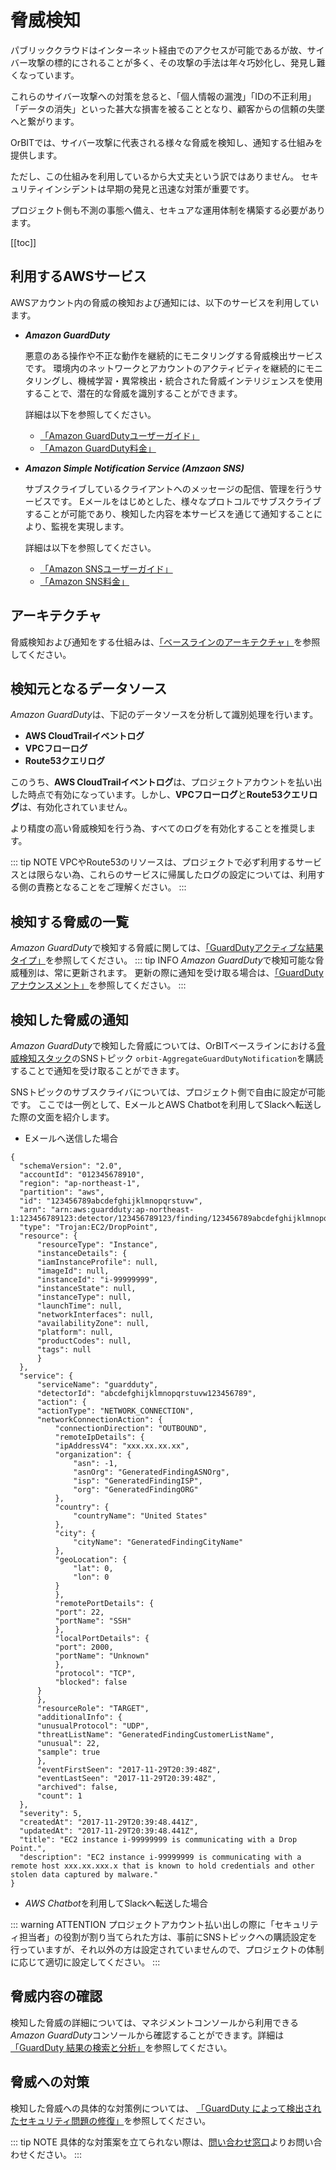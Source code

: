 # 脅威検知

パブリッククラウドはインターネット経由でのアクセスが可能であるが故、サイバー攻撃の標的にされることが多く、その攻撃の手法は年々巧妙化し、発見し難くなっています。

これらのサイバー攻撃への対策を怠ると、「個人情報の漏洩」「IDの不正利用」「データの消失」といった甚大な損害を被ることとなり、顧客からの信頼の失墜へと繋がります。

OrBITでは、サイバー攻撃に代表される様々な脅威を検知し、通知する仕組みを提供します。

ただし、この仕組みを利用しているから大丈夫という訳ではありません。
セキュリティインシデントは早期の発見と迅速な対策が重要です。

プロジェクト側も不測の事態へ備え、セキュアな運用体制を構築する必要があります。

[[toc]]

## 利用するAWSサービス
AWSアカウント内の脅威の検知および通知には、以下のサービスを利用しています。

- ***Amazon GuardDuty***

    悪意のある操作や不正な動作を継続的にモニタリングする脅威検出サービスです。
    環境内のネットワークとアカウントのアクティビティを継続的にモニタリングし、機械学習・異常検出・統合された脅威インテリジェンスを使用することで、潜在的な脅威を識別することができます。
    
    詳細は以下を参照してください。
    - [「Amazon GuardDutyユーザーガイド」](https://docs.aws.amazon.com/ja_jp/guardduty/latest/ug/what-is-guardduty.htmlcloudtrail-user-guide.html)
    - [「Amazon GuardDuty料金」](https://aws.amazon.com/jp/guardduty/pricing/)

- ***Amazon Simple Notification Service (Amzaon SNS)***

  サブスクライブしているクライアントへのメッセージの配信、管理を行うサービスです。
  Eメールをはじめとした、様々なプロトコルでサブスクライブすることが可能であり、検知した内容を本サービスを通じて通知することにより、監視を実現します。

    詳細は以下を参照してください。
    - [「Amazon SNSユーザーガイド」](https://docs.aws.amazon.com/ja_jp/sns/latest/dg/welcome.html)
    - [「Amazon SNS料金」](https://aws.amazon.com/jp/sns/pricing/)    

## アーキテクチャ
脅威検知および通知をする仕組みは、[「ベースラインのアーキテクチャ」](/guide/aws/baseline#アーキテクチャ)を参照してください。

## 検知元となるデータソース
*Amazon GuardDuty*は、下記のデータソースを分析して識別処理を行います。
- **AWS CloudTrailイベントログ**
- **VPCフローログ**
- **Route53クエリログ**

このうち、**AWS CloudTrailイベントログ**は、プロジェクトアカウントを払い出した時点で有効になっています。しかし、**VPCフローログ**と**Route53クエリログ**は、有効化されていません。

より精度の高い脅威検知を行う為、すべてのログを有効化することを推奨します。

::: tip NOTE
VPCやRoute53のリソースは、プロジェクトで必ず利用するサービスとは限らない為、これらのサービスに帰属したログの設定については、利用する側の責務となることをご理解ください。
:::

## 検知する脅威の一覧
*Amazon GuardDuty*で検知する脅威に関しては、[「GuardDutyアクティブな結果タイプ」](https://docs.aws.amazon.com/ja_jp/guardduty/latest/ug/guardduty_finding-types-active.html)を参照してください。
::: tip INFO
*Amazon GuardDuty*で検知可能な脅威種別は、常に更新されます。
更新の際に通知を受け取る場合は、[「GuardDutyアナウンスメント」](https://docs.aws.amazon.com/ja_jp/guardduty/latest/ug/guardduty_sns.html)を参照してください。
:::

## 検知した脅威の通知
*Amazon GuardDuty*で検知した脅威については、OrBITベースラインにおける[脅威検知スタック](/guide/aws/baseline#脅威検知スタック)のSNSトピック `orbit-AggregateGuardDutyNotification`を購読することで通知を受け取ることができます。

SNSトピックのサブスクライバについては、プロジェクト側で自由に設定が可能です。
ここでは一例として、EメールとAWS Chatbotを利用してSlackへ転送した際の文面を紹介します。

- Eメールへ送信した場合

``` js{0}
{
  "schemaVersion": "2.0",
  "accountId": "012345678910",
  "region": "ap-northeast-1",
  "partition": "aws",
  "id": "123456789abcdefghijklmnopqrstuvw",
  "arn": "arn:aws:guardduty:ap-northeast-1:123456789123:detector/123456789123/finding/123456789abcdefghijklmnopqrstuvw",
  "type": "Trojan:EC2/DropPoint",
  "resource": {
      "resourceType": "Instance",
      "instanceDetails": {
      "iamInstanceProfile": null,
      "imageId": null,
      "instanceId": "i-99999999",
      "instanceState": null,
      "instanceType": null,
      "launchTime": null,
      "networkInterfaces": null,
      "availabilityZone": null,
      "platform": null,
      "productCodes": null,
      "tags": null
      }
  },
  "service": {
      "serviceName": "guardduty",
      "detectorId": "abcdefghijklmnopqrstuvw123456789",
      "action": {
      "actionType": "NETWORK_CONNECTION",
      "networkConnectionAction": {
          "connectionDirection": "OUTBOUND",
          "remoteIpDetails": {
          "ipAddressV4": "xxx.xx.xx.xx",
          "organization": {
              "asn": -1,
              "asnOrg": "GeneratedFindingASNOrg",
              "isp": "GeneratedFindingISP",
              "org": "GeneratedFindingORG"
          },
          "country": {
              "countryName": "United States"
          },
          "city": {
              "cityName": "GeneratedFindingCityName"
          },
          "geoLocation": {
              "lat": 0,
              "lon": 0
          }
          },
          "remotePortDetails": {
          "port": 22,
          "portName": "SSH"
          },
          "localPortDetails": {
          "port": 2000,
          "portName": "Unknown"
          },
          "protocol": "TCP",
          "blocked": false
      }
      },
      "resourceRole": "TARGET",
      "additionalInfo": {
      "unusualProtocol": "UDP",
      "threatListName": "GeneratedFindingCustomerListName",
      "unusual": 22,
      "sample": true
      },
      "eventFirstSeen": "2017-11-29T20:39:48Z",
      "eventLastSeen": "2017-11-29T20:39:48Z",
      "archived": false,
      "count": 1
  },
  "severity": 5,
  "createdAt": "2017-11-29T20:39:48.441Z",
  "updatedAt": "2017-11-29T20:39:48.441Z",
  "title": "EC2 instance i-99999999 is communicating with a Drop Point.",
  "description": "EC2 instance i-99999999 is communicating with a remote host xxx.xx.xxx.x that is known to hold credentials and other stolen data captured by malware."
}
```

- *AWS Chatbot*を利用してSlackへ転送した場合

<CaptionedImage src="gd_chatbot_sample.png"/>

::: warning ATTENTION
プロジェクトアカウント払い出しの際に「セキュリティ担当者」の役割が割り当てられた方は、事前にSNSトピックへの購読設定を行っていますが、それ以外の方は設定されていませんので、プロジェクトの体制に応じて適切に設定してください。
:::

## 脅威内容の確認
検知した脅威の詳細については、マネジメントコンソールから利用できる*Amazon GuardDuty*コンソールから確認することができます。詳細は[「GuardDuty 結果の検索と分析」](https://docs.aws.amazon.com/ja_jp/guardduty/latest/ug/guardduty_findings.html#guardduty_working-with-findings)を参照してください。

## 脅威への対策
検知した脅威への具体的な対策例については、 [「GuardDuty によって検出されたセキュリティ問題の修復」](https://docs.aws.amazon.com/ja_jp/guardduty/latest/ug/guardduty_remediate.html)を参照してください。

::: tip NOTE
具体的な対策案を立てられない際は、[問い合わせ窓口](/support/contact)よりお問い合わせください。
:::
